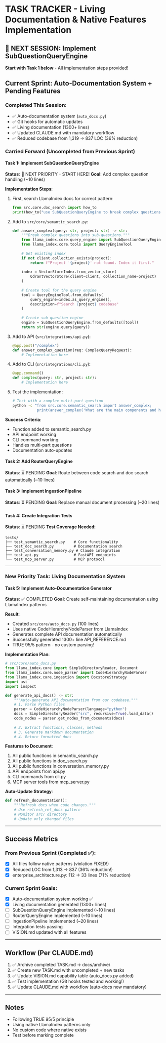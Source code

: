 # TASK TRACKER - Living Documentation & Native Features Implementation

## 🎯 NEXT SESSION: Implement SubQuestionQueryEngine
**Start with Task 1 below** - All implementation steps provided!

## Current Sprint: Auto-Documentation System + Pending Features

### Completed This Session:
- ✅ Auto-documentation system (`auto_docs.py`)
- ✅ Git hooks for automatic updates
- ✅ Living documentation (1300+ lines)
- ✅ Updated CLAUDE.md with mandatory workflow
- ✅ Reduced codebase from 1,319 → 837 LOC (36% reduction)

### Carried Forward (Uncompleted from Previous Sprint)

#### Task 1: Implement SubQuestionQueryEngine
**Status**: 🎯 NEXT PRIORITY - START HERE!
**Goal**: Add complex question handling (~10 lines)

**Implementation Steps**:
1. First, search LlamaIndex docs for correct pattern:
   ```python
   from src.core.doc_search import how_to
   print(how_to("use SubQuestionQueryEngine to break complex questions", "llamaindex"))
   ```

2. Add to `src/core/semantic_search.py`:
   ```python
   def answer_complex(query: str, project: str) -> str:
       """Break complex questions into sub-questions."""
       from llama_index.core.query_engine import SubQuestionQueryEngine
       from llama_index.core.tools import QueryEngineTool
       
       # Get existing index
       if not client.collection_exists(project):
           return f"Project '{project}' not found. Index it first."
       
       index = VectorStoreIndex.from_vector_store(
           QdrantVectorStore(client=client, collection_name=project)
       )
       
       # Create tool for the query engine
       tool = QueryEngineTool.from_defaults(
           query_engine=index.as_query_engine(),
           description=f"Search {project} codebase"
       )
       
       # Create sub-question engine
       engine = SubQuestionQueryEngine.from_defaults([tool])
       return str(engine.query(query))
   ```

3. Add to API (`src/integrations/api.py`):
   ```python
   @app.post("/complex")
   def answer_complex_question(req: ComplexQueryRequest):
       # Implementation here
   ```

4. Add to CLI (`src/integrations/cli.py`):
   ```python
   @app.command()
   def complex(query: str, project: str):
       # Implementation here
   ```

5. Test the implementation:
   ```bash
   # Test with a complex multi-part question
   python -c "from src.core.semantic_search import answer_complex; 
              print(answer_complex('What are the main components and how do they interact?', 'semantic-search-service'))"
   ```

**Success Criteria**:
- Function added to semantic_search.py
- API endpoint working
- CLI command working
- Handles multi-part questions
- Documentation auto-updates

#### Task 2: Add RouterQueryEngine
**Status**: ⏳ PENDING
**Goal**: Route between code search and doc search automatically (~10 lines)

#### Task 3: Implement IngestionPipeline
**Status**: ⏳ PENDING
**Goal**: Replace manual document processing (~20 lines)

#### Task 4: Create Integration Tests
**Status**: ⏳ PENDING
**Test Coverage Needed**:
```
tests/
├── test_semantic_search.py    # Core functionality
├── test_doc_search.py         # Documentation search
├── test_conversation_memory.py # Claude integration
├── test_api.py                # FastAPI endpoints
└── test_mcp_server.py         # MCP protocol
```

---

### New Priority Task: Living Documentation System

#### Task 5: Implement Auto-Documentation Generator
**Status**: ✅ COMPLETED
**Goal**: Create self-maintaining documentation using LlamaIndex patterns

**Result**: 
- Created `src/core/auto_docs.py` (100 lines)
- Uses native CodeHierarchyNodeParser from LlamaIndex
- Generates complete API documentation automatically
- Successfully generated 1300+ line API_REFERENCE.md
- TRUE 95/5 pattern - no custom parsing!

**Implementation Plan**:
```python
# src/core/auto_docs.py
from llama_index.core import SimpleDirectoryReader, Document
from llama_index.core.node_parser import CodeHierarchyNodeParser
from llama_index.core.ingestion import DocstoreStrategy
import ast
import inspect

def generate_api_docs() -> str:
    """Auto-generate API documentation from our codebase."""
    # 1. Parse Python files
    parser = CodeHierarchyNodeParser(language="python")
    docs = SimpleDirectoryReader("src", recursive=True).load_data()
    code_nodes = parser.get_nodes_from_documents(docs)
    
    # 2. Extract functions, classes, methods
    # 3. Generate markdown documentation
    # 4. Return formatted docs
```

**Features to Document**:
1. All public functions in semantic_search.py
2. All public functions in doc_search.py  
3. All public functions in conversation_memory.py
4. API endpoints from api.py
5. CLI commands from cli.py
6. MCP server tools from mcp_server.py

**Auto-Update Strategy**:
```python
def refresh_documentation():
    """Refresh docs when code changes."""
    # Use refresh_ref_docs pattern
    # Monitor src/ directory
    # Update only changed files
```

---

## Success Metrics

### From Previous Sprint (Completed ✅):
- [x] All files follow native patterns (violation FIXED!)
- [x] Reduced LOC from 1,313 → 837 (36% reduction!)
- [x] enterprise_architecture.py: 112 → 33 lines (71% reduction)

### Current Sprint Goals:
- [x] Auto-documentation system working ✅
- [x] Living documentation generated (1300+ lines)
- [ ] SubQuestionQueryEngine implemented (~10 lines)
- [ ] RouterQueryEngine implemented (~10 lines)
- [ ] IngestionPipeline implemented (~20 lines)
- [ ] Integration tests passing
- [ ] VISION.md updated with all features

---

## Workflow (Per CLAUDE.md)
1. ✅ Archive completed TASK.md → docs/archive/
2. ✅ Create new TASK.md with uncompleted + new tasks
3. ✅ Update VISION.md capability table (auto_docs.py added)
4. ✅ Test implementation (Git hooks tested and working!)
5. ✅ Update CLAUDE.md with workflow (auto-docs now mandatory)

---

## Notes
- Following TRUE 95/5 principle
- Using native LlamaIndex patterns only
- No custom code where native exists
- Test before marking complete